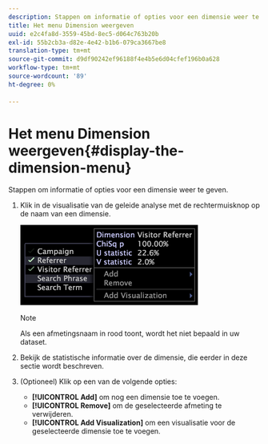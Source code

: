 ```yaml
---
description: Stappen om informatie of opties voor een dimensie weer te geven.
title: Het menu Dimension weergeven
uuid: e2c4fa8d-3559-45bd-8ec5-d064c763b20b
exl-id: 55b2cb3a-d82e-4e42-b1b6-079ca3667be8
translation-type: tm+mt
source-git-commit: d9df90242ef96188f4e4b5e6d04cfef196b0a628
workflow-type: tm+mt
source-wordcount: '89'
ht-degree: 0%

---
```


# Het menu Dimension weergeven{#display-the-dimension-menu}

Stappen om informatie of opties voor een dimensie weer te geven.

1. Klik in de visualisatie van de geleide analyse met de rechtermuisknop op de naam van een dimensie.

   ![Stapinfo](assets/mnu_GuidedAnalysis.png)

   >[!NOTE]
   >
   >Als een afmetingsnaam in rood toont, wordt het niet bepaald in uw dataset.

1. Bekijk de statistische informatie over de dimensie, die eerder in deze sectie wordt beschreven.
1. (Optioneel) Klik op een van de volgende opties:

   * **[!UICONTROL Add]** om nog een dimensie toe te voegen.
   * **[!UICONTROL Remove]** om de geselecteerde afmeting te verwijderen.
   * **[!UICONTROL Add Visualization]** om een visualisatie voor de geselecteerde dimensie toe te voegen.
